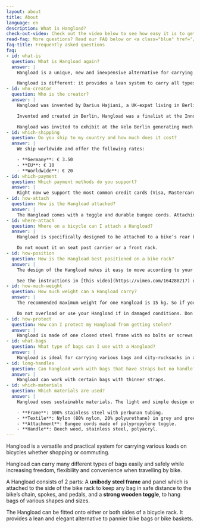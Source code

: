```yaml
---
layout: about
title: About
language: en
description: What is Hangload?
check-out-video: Check out the video below to see how easy it is to get going.
read-faq: More questions? Read our FAQ below or <a class="blue" href="/contact">get in touch with us</a>!
faq-title: Frequently asked questions
faq:
- id: what-is
  question: What is Hangload again?
  answer: |
    Hangload is a unique, new and inexpensive alternative for carrying bags and rucksacks on the bicycle. Bicycle baskets and bags are useful, but can restrict the type of bag or load that can be transported.

    Hangload is different: it provides a lean system to carry all types of bags of various shapes and sizes. Thanks to Hangload, any bag can be a bicycle bag.
- id: who-creator
  question: Who is the creator?
  answer: |
    Hangload was invented by Darius Hajiani, a UK-expat living in Berlin.  He was looking for a better way to transport grocery bags by bicycle.  After researching, experimenting with different materials, and extensive testing, he came up with the Hangload system.

    Invented and created in Berlin, Hangload was a finalist at the Innovation Price Berlin (Innovationpreis Berlin Brandenburg) and garnered media interest.  

    Hangload was invited to exhibit at the Velo Berlin generating much interest and requests from the public and bicycle shops in Berlin.
- id: which-shipping
  question: Do you ship to my country and how much does it cost?
  answer: |
    We ship worldwide and offer the following rates:

    - **Germany**: € 3.50
    - **EU**: € 10
    - **Worldwide**: € 20
- id: which-payment
  question: Which payment methods do you support?
  answer: |
    Right now we support the most common credit cards (Visa, Mastercard) and PayPal. You can also pay via bank transfer to our bank account.
- id: how-attach
  question: How is the Hangload attached?
  answer: |
    The Hangload comes with a toggle and durable bungee cords. Attaching it to your bike takes under a minute and requires no tools or technical skills. Detailed printed descriptions are included in the package. Check out the video [above](#instructions-video) to see how a Hangload is installed in real-time.
- id: where-attach
  question: Where on a bicycle can I attach a Hangload?
  answer: |
    Hangload is specifically designed to be attached to a bike’s rear bike rack/rear carrier.

    Do not mount it on seat post carrier or a front rack.
- id: how-position
  question: How is the Hangload best positioned on a bike rack?
  answer: |
    The design of the Hangload makes it easy to move according to your needs, e.g. taller people would want to slide it a bit further back to avoid interfering with their pedalling.

    See the instructions in [this video](https://vimeo.com/164288217) on how to securely position your Hangload.
- id: how-much-weight
  question: How much weight can a Hangload carry?
  answer: |
    The recommended maximum weight for one Hangload is 15 kg. So if you use two Hangloads, the maximum weight to carry one your bike is 30 kg.

    Do not overload or use your Hangload if in damaged conditions. Don't load more weight than your bike rack can carry. Make sure your Hangload and fastened bag are firmly and securely attached.
- id: how-protect
  question: How can I protect my Hangload from getting stolen?
  answer: |
    Hangload is made of one closed steel frame with no bolts or screws attached. Just pass your bike lock or chain through the Hangload frame when locking your bike.
- id: what-bags
  question: What type of bags can I use with a Hangload?
  answer: |
    Hangload is ideal for carrying various bags and city-rucksacks in all shapes and sizes. It works best with bags with a soft handle.
- id: long-handles
  question: Can hangload work with bags that have straps but no handle?
  answer: |
    Hangload can work with certain bags with thinner straps.
- id: which-materials
  question: Which materials are used?
  answer: |
    Hangload uses sustainable materials. The light and simple design ensures an efficient use of raw materials and energy consumption in the process. Tha materials used are:

    - **Frame**: 100% stainless steel with perbunan tubing.
    - **Textile**: Nylon (80% nylon, 20% polyurethane) in grey and green.
    - **Attachment**: Bungee cords made of polypropylene toggle.
    - **Handle**: Beech wood, stainless steel, polyacryl.
---
```


Hangload is a versatile and practical system for carrying various loads on bicycles whether shopping or commuting.

Hangload can carry many different types of bags easily and safely while increasing freedom, flexibility and convenience when travelling by bike.

A Hangload consists of 2 parts: A **unibody steel frame** and panel
which is attached to the side of the bike rack to keep any bag in safe distance to the bike’s chain, spokes, and pedals, and a **strong wooden toggle**, to hang bags of various shapes and sizes.

The Hangload can be fitted onto either or both sides of a bicycle rack. It provides a lean and elegant alternative to pannier bike bags or bike baskets.
